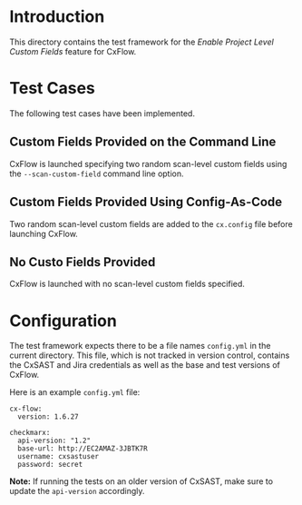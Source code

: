 # Introduction

This directory contains the test framework for the *Enable Project
Level Custom Fields* feature for CxFlow.

# Test Cases

The following test cases have been implemented.

## Custom Fields Provided on the Command Line

CxFlow is launched specifying two random scan-level custom fields
using the `--scan-custom-field` command line option.

## Custom Fields Provided Using Config-As-Code

Two random scan-level custom fields are added to the `cx.config` file
before launching CxFlow.

## No Custo Fields Provided

CxFlow is launched with no scan-level custom fields specified.

# Configuration

The test framework expects there to be a file names `config.yml` in
the current directory. This file, which is not tracked in version
control, contains the CxSAST and Jira credentials as well as the base
and test versions of CxFlow.

Here is an example `config.yml` file:

```
cx-flow:
  version: 1.6.27

checkmarx:
  api-version: "1.2"
  base-url: http://EC2AMAZ-3JBTK7R
  username: cxsastuser
  password: secret
```

**Note:** If running the tests on an older version of CxSAST, make
  sure to update the `api-version` accordingly.
